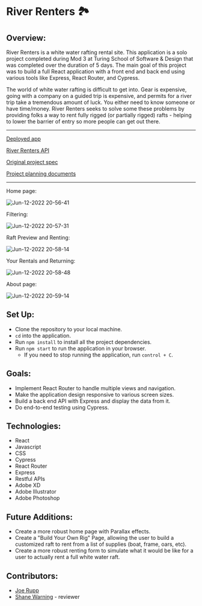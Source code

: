 # River Renters 🏞

## Overview:

River Renters is a white water rafting rental site. This application is a solo project completed during Mod 3 at Turing School of Software & Design that was completed over the duration of 5 days. The main goal of this project was to build a full React application with a front end and back end using various tools like Express, React Router, and Cypress.

The world of white water rafting is difficult to get into. Gear is expensive, going with a company on a guided trip is expensive, and permits for a river trip take a tremendous amount of luck. You either need to know someone or have time/money. River Renters seeks to solve some these problems by providing folks a way to rent fully rigged (or partially rigged) rafts - helping to lower the barrier of entry so more people can get out there.

---

[Deployed app](https://river-renters.vercel.app/)

[River Renters API](https://github.com/JoeRupp/river-renters-api)

[Original project spec](https://frontend.turing.edu/projects/module-3/showcase.html)

[Project planning documents](https://xd.adobe.com/view/8f257575-40ae-4a61-b658-fc1928bb8389-da76/)

---

Home page:

![Jun-12-2022 20-56-41](https://user-images.githubusercontent.com/96392562/173271498-09e848c4-49d3-4d2e-b768-aee402c22d3f.gif)

Filtering:

![Jun-12-2022 20-57-31](https://user-images.githubusercontent.com/96392562/173271605-281f9e61-5e49-4758-a70c-4d7a50e3845f.gif)

Raft Preview and Renting:

![Jun-12-2022 20-58-14](https://user-images.githubusercontent.com/96392562/173271653-9648eb51-91bd-49ff-b6e1-081a0e851b4a.gif)

Your Rentals and Returning:

![Jun-12-2022 20-58-48](https://user-images.githubusercontent.com/96392562/173271689-5ff61e17-da5a-487a-b235-13c6afb0e42d.gif)

About page:

![Jun-12-2022 20-59-14](https://user-images.githubusercontent.com/96392562/173271740-7a034d1a-4028-418a-ba98-47f98a3d4a54.gif)

## Set Up:

- Clone the repository to your local machine.
- `cd` into the application.
- Run `npm install` to install all the project dependencies.
- Run `npm start` to run the application in your browser.
  - If you need to stop running the application, run `control + C`.

## Goals:

- Implement React Router to handle multiple views and navigation.
- Make the application design responsive to various screen sizes.
- Build a back end API with Express and display the data from it.
- Do end-to-end testing using Cypress.

## Technologies:

- React
- Javascript
- CSS
- Cypress
- React Router
- Express
- Restful APIs
- Adobe XD
- Adobe Illustrator
- Adobe Photoshop

## Future Additions:

- Create a more robust home page with Parallax effects.
- Create a "Build Your Own Rig" Page, allowing the user to build a customized raft to rent from a list of supplies (boat, frame, oars, etc).
- Create a more robust renting form to simulate what it would be like for a user to actually rent a full white water raft.

## Contributors:

- [Joe Rupp](https://github.com/JoeRupp)
- [Shane Warning](https://github.com/shanekwarning) - reviewer
